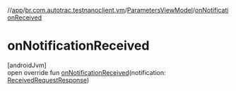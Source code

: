 //[app](../../../index.md)/[br.com.autotrac.testnanoclient.vm](../index.md)/[ParametersViewModel](index.md)/[onNotificationReceived](on-notification-received.md)

# onNotificationReceived

[androidJvm]\
open override fun [onNotificationReceived](on-notification-received.md)(notification: [ReceivedRequestResponse](../../br.com.autotrac.testnanoclient.dataRemote/-received-request-response/index.md))

